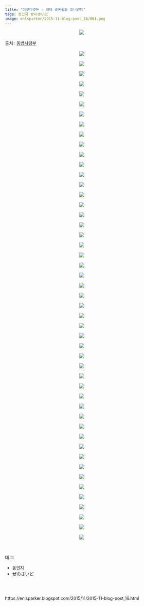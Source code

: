 ```yaml
---
title: "이쿠마겟돈 - 최대 결혼활동 토너먼트"
tags: 동인지 ぜのさいど
image: enlsparker/2015-11-blog-post_16/001.png
---
```

<div class="article">
<div class="post-body entry-content" id="post-body-504002616874053569" itemprop="description articleBody">
<div class="separator" style="clear: both; text-align: center;">
<img src="{{ site.nasurl }}/enlsparker/2015-11-blog-post_16/001.png"/></div>
<a name="more"></a><br/>
출처 : <a href="http://cafe.naver.com/touhouheadquarters">동방사령부</a><br/>
<br/>
<div class="separator" style="clear: both; text-align: center;">
<img src="{{ site.nasurl }}/enlsparker/2015-11-blog-post_16/002.png"/></div>
<br/>
<div class="separator" style="clear: both; text-align: center;">
<img src="{{ site.nasurl }}/enlsparker/2015-11-blog-post_16/003.png"/></div>
<br/>
<div class="separator" style="clear: both; text-align: center;">
<img src="{{ site.nasurl }}/enlsparker/2015-11-blog-post_16/004.png"/></div>
<br/>
<div class="separator" style="clear: both; text-align: center;">
<img src="{{ site.nasurl }}/enlsparker/2015-11-blog-post_16/005.png"/></div>
<br/>
<div class="separator" style="clear: both; text-align: center;">
<img src="{{ site.nasurl }}/enlsparker/2015-11-blog-post_16/006.png"/></div>
<br/>
<div class="separator" style="clear: both; text-align: center;">
<img src="{{ site.nasurl }}/enlsparker/2015-11-blog-post_16/007.png"/></div>
<br/>
<div class="separator" style="clear: both; text-align: center;">
<img src="{{ site.nasurl }}/enlsparker/2015-11-blog-post_16/008.png"/></div>
<br/>
<div class="separator" style="clear: both; text-align: center;">
<img src="{{ site.nasurl }}/enlsparker/2015-11-blog-post_16/009.png"/></div>
<br/>
<div class="separator" style="clear: both; text-align: center;">
<img src="{{ site.nasurl }}/enlsparker/2015-11-blog-post_16/010.png"/></div>
<br/>
<div class="separator" style="clear: both; text-align: center;">
<img src="{{ site.nasurl }}/enlsparker/2015-11-blog-post_16/011.png"/></div>
<br/>
<div class="separator" style="clear: both; text-align: center;">
<img src="{{ site.nasurl }}/enlsparker/2015-11-blog-post_16/012.png"/></div>
<br/>
<div class="separator" style="clear: both; text-align: center;">
<img src="{{ site.nasurl }}/enlsparker/2015-11-blog-post_16/013.png"/></div>
<br/>
<div class="separator" style="clear: both; text-align: center;">
<img src="{{ site.nasurl }}/enlsparker/2015-11-blog-post_16/014.png"/></div>
<br/>
<div class="separator" style="clear: both; text-align: center;">
<img src="{{ site.nasurl }}/enlsparker/2015-11-blog-post_16/015.png"/></div>
<br/>
<div class="separator" style="clear: both; text-align: center;">
<img src="{{ site.nasurl }}/enlsparker/2015-11-blog-post_16/016.png"/></div>
<br/>
<div class="separator" style="clear: both; text-align: center;">
<img src="{{ site.nasurl }}/enlsparker/2015-11-blog-post_16/017.png"/></div>
<br/>
<div class="separator" style="clear: both; text-align: center;">
<img src="{{ site.nasurl }}/enlsparker/2015-11-blog-post_16/018.png"/></div>
<br/>
<div class="separator" style="clear: both; text-align: center;">
<img src="{{ site.nasurl }}/enlsparker/2015-11-blog-post_16/019.png"/></div>
<br/>
<div class="separator" style="clear: both; text-align: center;">
<img src="{{ site.nasurl }}/enlsparker/2015-11-blog-post_16/020.png"/></div>
<br/>
<div class="separator" style="clear: both; text-align: center;">
<img src="{{ site.nasurl }}/enlsparker/2015-11-blog-post_16/021.png"/></div>
<br/>
<div class="separator" style="clear: both; text-align: center;">
<img src="{{ site.nasurl }}/enlsparker/2015-11-blog-post_16/022.png"/></div>
<br/>
<div class="separator" style="clear: both; text-align: center;">
<img src="{{ site.nasurl }}/enlsparker/2015-11-blog-post_16/023.png"/></div>
<br/>
<div class="separator" style="clear: both; text-align: center;">
<img src="{{ site.nasurl }}/enlsparker/2015-11-blog-post_16/024.png"/></div>
<br/>
<div class="separator" style="clear: both; text-align: center;">
<img src="{{ site.nasurl }}/enlsparker/2015-11-blog-post_16/025.png"/></div>
<br/>
<div class="separator" style="clear: both; text-align: center;">
<img src="{{ site.nasurl }}/enlsparker/2015-11-blog-post_16/026.png"/></div>
<br/>
<div class="separator" style="clear: both; text-align: center;">
<img src="{{ site.nasurl }}/enlsparker/2015-11-blog-post_16/027.png"/></div>
<br/>
<div class="separator" style="clear: both; text-align: center;">
<img src="{{ site.nasurl }}/enlsparker/2015-11-blog-post_16/028.png"/></div>
<br/>
<div class="separator" style="clear: both; text-align: center;">
<img src="{{ site.nasurl }}/enlsparker/2015-11-blog-post_16/029.png"/></div>
<br/>
<div class="separator" style="clear: both; text-align: center;">
<img src="{{ site.nasurl }}/enlsparker/2015-11-blog-post_16/030.png"/></div>
<br/>
<div class="separator" style="clear: both; text-align: center;">
<img src="{{ site.nasurl }}/enlsparker/2015-11-blog-post_16/031.png"/></div>
<br/>
<div class="separator" style="clear: both; text-align: center;">
<img src="{{ site.nasurl }}/enlsparker/2015-11-blog-post_16/032.png"/></div>
<br/>
<div class="separator" style="clear: both; text-align: center;">
<img src="{{ site.nasurl }}/enlsparker/2015-11-blog-post_16/033.png"/></div>
<br/>
<div class="separator" style="clear: both; text-align: center;">
<img src="{{ site.nasurl }}/enlsparker/2015-11-blog-post_16/034.png"/></div>
<br/>
<div class="separator" style="clear: both; text-align: center;">
<img src="{{ site.nasurl }}/enlsparker/2015-11-blog-post_16/035.png"/></div>
<br/>
<div class="separator" style="clear: both; text-align: center;">
<img src="{{ site.nasurl }}/enlsparker/2015-11-blog-post_16/036.png"/></div>
<br/>
<div class="separator" style="clear: both; text-align: center;">
<img src="{{ site.nasurl }}/enlsparker/2015-11-blog-post_16/037.png"/></div>
<br/>
<div class="separator" style="clear: both; text-align: center;">
<img src="{{ site.nasurl }}/enlsparker/2015-11-blog-post_16/038.png"/></div>
<br/>
<div class="separator" style="clear: both; text-align: center;">
<img src="{{ site.nasurl }}/enlsparker/2015-11-blog-post_16/039.png"/></div>
<br/>
<div class="separator" style="clear: both; text-align: center;">
<img src="{{ site.nasurl }}/enlsparker/2015-11-blog-post_16/040.png"/></div>
<br/>
<div class="separator" style="clear: both; text-align: center;">
<img src="{{ site.nasurl }}/enlsparker/2015-11-blog-post_16/041.png"/></div>
<br/>
<div class="separator" style="clear: both; text-align: center;">
<img src="{{ site.nasurl }}/enlsparker/2015-11-blog-post_16/042.png"/></div>
<br/>
<div class="separator" style="clear: both; text-align: center;">
<img src="{{ site.nasurl }}/enlsparker/2015-11-blog-post_16/043.png"/></div>
<br/>
<div class="separator" style="clear: both; text-align: center;">
<img src="{{ site.nasurl }}/enlsparker/2015-11-blog-post_16/044.png"/></div>
<br/>
<div class="separator" style="clear: both; text-align: center;">
<img src="{{ site.nasurl }}/enlsparker/2015-11-blog-post_16/045.png"/></div>
<br/>
<div class="separator" style="clear: both; text-align: center;">
<img src="{{ site.nasurl }}/enlsparker/2015-11-blog-post_16/046.png"/></div>
<br/>
<div class="separator" style="clear: both; text-align: center;">
<img src="{{ site.nasurl }}/enlsparker/2015-11-blog-post_16/047.png"/></div>
<br/>
<div class="separator" style="clear: both; text-align: center;">
<img src="{{ site.nasurl }}/enlsparker/2015-11-blog-post_16/048.png"/></div>
<br/>
<div class="separator" style="clear: both; text-align: center;">
<img src="{{ site.nasurl }}/enlsparker/2015-11-blog-post_16/049.png"/></div>
<br/>
<div class="separator" style="clear: both; text-align: center;">
<img src="{{ site.nasurl }}/enlsparker/2015-11-blog-post_16/050.png"/></div>
<br/>
<div style="clear: both;"></div>
</div></div><br/>
<div class="tagTrail">
<p>태그: </p>
<ul>
<li>동인지</li>
<li>ぜのさいど</li>
</ul>
</div><br/>

<br/>
<p id="refer">https://enlsparker.blogspot.com/2015/11/2015-11-blog-post_16.html</p>
<br/>
